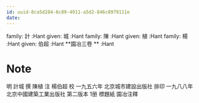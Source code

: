```yaml
---
id: uuid-8ca5d284-6c89-4911-a5d2-846c8979111e
date: 
---
```


family: 計 :Hant
given: 城 :Hant
family: 陳 :Hant
given: 植 :Hant
family: 楊 :Hant
given: 伯超 :Hant
**園冶三卷 ** :Hant
# Note
明 計城 撰 陳植 注 楊伯超 校   一九五六年 北京城市建設出版社 排印  一九八八年 北京中國建築工業出版社 第二版本  1册
 標題紙 園冶注釋 